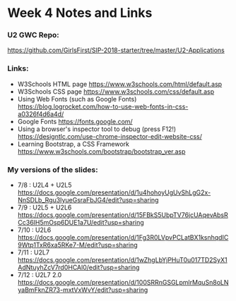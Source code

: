 # Week 4 Notes and Links

### U2 GWC Repo:
https://github.com/GirlsFirst/SIP-2018-starter/tree/master/U2-Applications

### Links:
- W3Schools HTML page
	https://www.w3schools.com/html/default.asp
- W3Schools CSS page
	https://www.w3schools.com/css/default.asp
- Using Web Fonts (such as Google Fonts)
	https://blog.logrocket.com/how-to-use-web-fonts-in-css-a0326f4d6a4d/
- Google Fonts
	https://fonts.google.com/
- Using a browser's inspector tool to debug (press F12!)
	https://designtlc.com/use-chrome-inspector-edit-website-css/
- Learning Bootstrap, a CSS Framework
	https://www.w3schools.com/bootstrap/bootstrap_ver.asp

### My versions of the slides:
- 7/8 : U2L4 + U2L5
	https://docs.google.com/presentation/d/1u4hohoyUgUvShLgG2x-NnSDLb_Rgu3IyueGsraFbJG4/edit?usp=sharing
- 7/9 : U2L5 + U2L6
	https://docs.google.com/presentation/d/15FBkS5UbpTV76jcUAqevAbsRCc36IH5mOsp6DUE1a7U/edit?usp=sharing
- 7/10 : U2L6
	https://docs.google.com/presentation/d/1Fg3R0LVpvPCLatBX1ksnhqdIC9Wtp1TxR6xa5RKe7-M/edit?usp=sharing
- 7/11 : U2L7
	https://docs.google.com/presentation/d/1wZhgLbYjPHuT0u017TD2SyX1AdNtuyhZcV7rd0HCAl0/edit?usp=sharing
- 7/12 : U2L7 2.0
	https://docs.google.com/presentation/d/100SRRnGSGLpmlrMquSn8oLNyaBmFknZR73-mxtVxWvY/edit?usp=sharing
